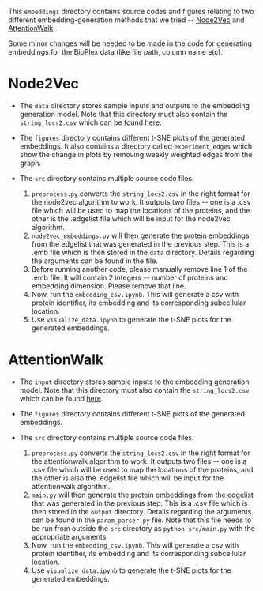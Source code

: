 This `embeddings` directory contains source codes and figures relating to two different embedding-generation methods that we tried -- [Node2Vec](https://snap.stanford.edu/node2vec/) and [AttentionWalk](http://papers.nips.cc/paper/8131-watch-your-step-learning-node-embeddings-via-graph-attention). 

Some minor changes will be needed to be made in the code for generating embeddings for the BioPlex data (like file path, column name etc).

# Node2Vec

- The `data` directory stores sample inputs and outputs to the embedding generation model. Note that this directory must also contain the `string_locs2.csv` which can be found [here](https://drive.google.com/file/d/1o3gvzdcqLgZ5O0alFoqtEhXL0YvXjuDr/view?usp=sharing).

- The `figures` directory contains different t-SNE plots of the generated embeddings. It also contains a directory called `experiment_edges` which show the change in plots by removing weakly weighted edges from the graph.

- The `src` directory contains multiple source code files.
  1. `preprocess.py` converts the `string_locs2.csv` in the right format for the node2vec algorithm to work. It outputs two files -- one is a .csv file which will be used to map the locations of the proteins, and the other is the .edgelist file which will be input for the node2vec algorithm.
  2. `node2vec_embeddings.py` will then generate the protein embeddings from the edgelist that was generated in the previous step. This is a .emb file which is then stored in the `data` directory. Details regarding the arguments can be found in the file.
  3. Before running another code, please manually remove line 1 of the .emb file. It will contain 2 integers -- number of proteins and embedding dimension. Please remove that line.
  4. Now, run the `embedding_csv.ipynb`. This will generate a csv with protein identifier, its embedding and its corresponding subcellular location.
  5. Use `visualize_data.ipynb` to generate the t-SNE plots for the generated embeddings.
  
# AttentionWalk

- The `input` directory stores sample inputs to the embedding generation model. Note that this directory must also contain the `string_locs2.csv` which can be found [here](https://drive.google.com/file/d/1o3gvzdcqLgZ5O0alFoqtEhXL0YvXjuDr/view?usp=sharing).

- The `figures` directory contains different t-SNE plots of the generated embeddings.

- The `src` directory contains multiple source code files.
  1. `preprocess.py` converts the `string_locs2.csv` in the right format for the attentionwalk algorithm to work. It outputs two files -- one is a .csv file which will be used to map the locations of the proteins, and the other is also the .edgelist file which will be input for the attentionwalk algorithm.
  2. `main.py` will then generate the protein embeddings from the edgelist that was generated in the previous step. This is a .csv file which is then stored in the `output` directory. Details regarding the arguments can be found in the `param_parser.py` file. Note that this file needs to be run from outside the `src` directory as `python src/main.py` with the appropriate arguments.
  3. Now, run the `embedding_csv.ipynb`. This will generate a csv with protein identifier, its embedding and its corresponding subcellular location.
  4. Use `visualize_data.ipynb` to generate the t-SNE plots for the generated embeddings.
